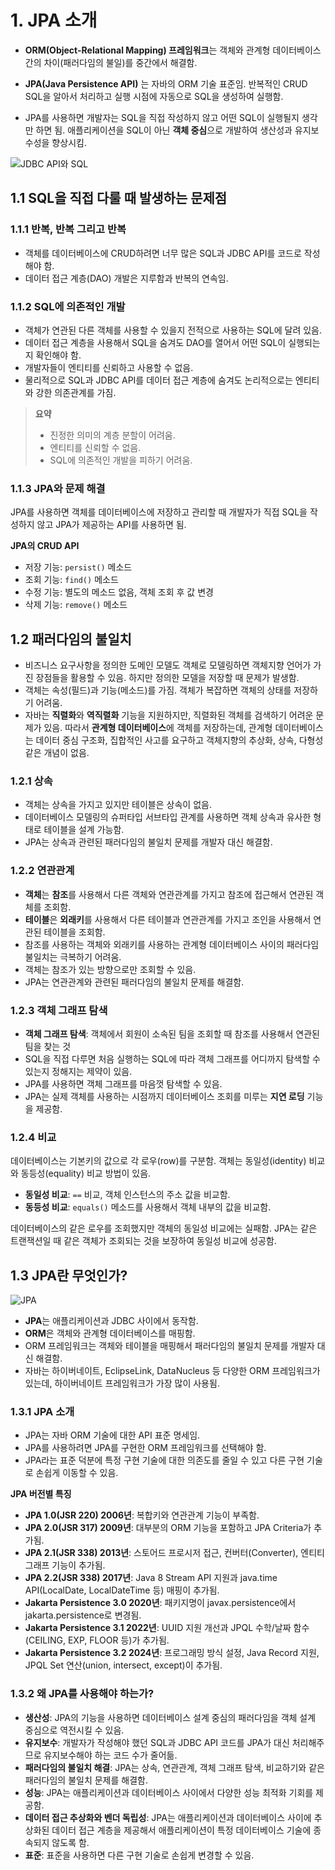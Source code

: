 # 1. JPA 소개

- **ORM(Object-Relational Mapping) 프레임워크**는 객체와 관계형 데이터베이스 간의 차이(패러다임의 불일)를 중간에서 해결함.

- **JPA(Java Persistence API)** 는 자바의 ORM 기술 표준임. 반복적인 CRUD SQL을 알아서 처리하고 실행 시점에 자동으로 SQL을 생성하여 실행함.

- JPA를 사용하면 개발자는 SQL을 직접 작성하지 않고 어떤 SQL이 실행될지 생각만 하면 됨. 애플리케이션을 SQL이 아닌 **객체 중심**으로 개발하여 생산성과 유지보수성을 향상시킴.

![JDBC API와 SQL](https://github.com/user-attachments/assets/ee4417ce-3491-4b56-857d-3f4329ba6f13)

## 1.1 SQL을 직접 다룰 때 발생하는 문제점

### 1.1.1 반복, 반복 그리고 반복

- 객체를 데이터베이스에 CRUD하려면 너무 많은 SQL과 JDBC API를 코드로 작성해야 함.
- 데이터 접근 계층(DAO) 개발은 지루함과 반복의 연속임.

### 1.1.2 SQL에 의존적인 개발

- 객체가 연관된 다른 객체를 사용할 수 있을지 전적으로 사용하는 SQL에 달려 있음.
- 데이터 접근 계층을 사용해서 SQL을 숨겨도 DAO를 열어서 어떤 SQL이 실행되는지 확인해야 함.
- 개발자들이 엔티티를 신뢰하고 사용할 수 없음.
- 물리적으로 SQL과 JDBC API를 데이터 접근 계층에 숨겨도 논리적으로는 엔티티와 강한 의존관계를 가짐.

> **요약**
> - 진정한 의미의 계층 분할이 어려움.
> - 엔티티를 신뢰할 수 없음.
> - SQL에 의존적인 개발을 피하기 어려움.

### 1.1.3 JPA와 문제 해결

JPA를 사용하면 객체를 데이터베이스에 저장하고 관리할 때 개발자가 직접 SQL을 작성하지 않고 JPA가 제공하는 API를 사용하면 됨.

**JPA의 CRUD API**
- 저장 기능: `persist()` 메소드
- 조회 기능: `find()` 메소드
- 수정 기능: 별도의 메소드 없음, 객체 조회 후 값 변경
- 삭제 기능: `remove()` 메소드

## 1.2 패러다임의 불일치

- 비즈니스 요구사항을 정의한 도메인 모델도 객체로 모델링하면 객체지향 언어가 가진 장점들을 활용할 수 있음. 하지만 정의한 모델을 저장할 때 문제가 발생함.
- 객체는 속성(필드)과 기능(메소드)를 가짐. 객체가 복잡하면 객체의 상태를 저장하기 어려움.
- 자바는 **직렬화**와 **역직렬화** 기능을 지원하지만, 직렬화된 객체를 검색하기 어려운 문제가 있음. 따라서 **관계형 데이터베이스**에 객체를 저장하는데, 관계형 데이터베이스는 데이터 중심 구조화, 집합적인 사고를 요구하고 객체지향의 추상화, 상속, 다형성 같은 개념이 없음.

### 1.2.1 상속

- 객체는 상속을 가지고 있지만 테이블은 상속이 없음.
- 데이터베이스 모델링의 슈퍼타입 서브타입 관계를 사용하면 객체 상속과 유사한 형태로 테이블을 설계 가능함.
- JPA는 상속과 관련된 패러다임의 불일치 문제를 개발자 대신 해결함.

### 1.2.2 연관관계

- **객체**는 **참조**를 사용해서 다른 객체와 연관관계를 가지고 참조에 접근해서 연관된 객체를 조회함.
- **테이블**은 **외래키**를 사용해서 다른 테이블과 연관관계를 가지고 조인을 사용해서 연관된 테이블을 조회함.
- 참조를 사용하는 객체와 외래키를 사용하는 관계형 데이터베이스 사이의 패러다임 불일치는 극복하기 어려움.
- 객체는 참조가 있는 방향으로만 조회할 수 있음.
- JPA는 연관관계와 관련된 패러다임의 불일치 문제를 해결함.

### 1.2.3 객체 그래프 탐색

- **객체 그래프 탐색**: 객체에서 회원이 소속된 팀을 조회할 때 참조를 사용해서 연관된 팀을 찾는 것
- SQL을 직접 다루면 처음 실행하는 SQL에 따라 객체 그래프를 어디까지 탐색할 수 있는지 정해지는 제약이 있음.
- JPA를 사용하면 객체 그래프를 마음껏 탐색할 수 있음.
- JPA는 실제 객체를 사용하는 시점까지 데이터베이스 조회를 미루는 **지연 로딩** 기능을 제공함.

### 1.2.4 비교

데이터베이스는 기본키의 값으로 각 로우(row)를 구분함. 객체는 동일성(identity) 비교와 동등성(equality) 비교 방법이 있음.

- **동일성 비교**: `==` 비교, 객체 인스턴스의 주소 값을 비교함.
- **동등성 비교**: `equals()` 메소드를 사용해서 객체 내부의 값을 비교함.

데이터베이스의 같은 로우를 조회했지만 객체의 동일성 비교에는 실패함. JPA는 같은 트랜잭션일 때 같은 객체가 조회되는 것을 보장하여 동일성 비교에 성공함.

## 1.3 JPA란 무엇인가?

![JPA](https://github.com/user-attachments/assets/c1e2624b-6f5f-4277-9d03-5065c12a170a)

- **JPA**는 애플리케이션과 JDBC 사이에서 동작함.
- **ORM**은 객체와 관계형 데이터베이스를 매핑함.
- ORM 프레임워크는 객체와 테이블을 매핑해서 패러다임의 불일치 문제를 개발자 대신 해결함.
- 자바는 하이버네이트, EclipseLink, DataNucleus 등 다양한 ORM 프레임워크가 있는데, 하이버네이트 프레임워크가 가장 많이 사용됨.

### 1.3.1 JPA 소개

- JPA는 자바 ORM 기술에 대한 API 표준 명세임.
- JPA를 사용하려면 JPA를 구현한 ORM 프레임워크를 선택해야 함.
- JPA라는 표준 덕분에 특정 구현 기술에 대한 의존도를 줄일 수 있고 다른 구현 기술로 손쉽게 이동할 수 있음.

**JPA 버전별 특징**

- **JPA 1.0(JSR 220) 2006년**: 복합키와 연관관계 기능이 부족함.
- **JPA 2.0(JSR 317) 2009년**: 대부분의 ORM 기능을 포함하고 JPA Criteria가 추가됨.
- **JPA 2.1(JSR 338) 2013년**: 스토어드 프로시저 접근, 컨버터(Converter), 엔티티 그래프 기능이 추가됨.
- **JPA 2.2(JSR 338) 2017년**: Java 8 Stream API 지원과 java.time API(LocalDate, LocalDateTime 등) 매핑이 추가됨.
- **Jakarta Persistence 3.0 2020년**: 패키지명이 javax.persistence에서 jakarta.persistence로 변경됨.
- **Jakarta Persistence 3.1 2022년**: UUID 지원 개선과 JPQL 수학/날짜 함수(CEILING, EXP, FLOOR 등)가 추가됨.
- **Jakarta Persistence 3.2 2024년**: 프로그래밍 방식 설정, Java Record 지원, JPQL Set 연산(union, intersect, except)이 추가됨.

### 1.3.2 왜 JPA를 사용해야 하는가?

- **생산성**: JPA의 기능을 사용하면 데이터베이스 설계 중심의 패러다임을 객체 설계 중심으로 역전시킬 수 있음.
- **유지보수**: 개발자가 작성해야 했던 SQL과 JDBC API 코드를 JPA가 대신 처리해주므로 유지보수해야 하는 코드 수가 줄어듦.
- **패러다임의 불일치 해결**: JPA는 상속, 연관관계, 객체 그래프 탐색, 비교하기와 같은 패러다임의 불일치 문제를 해결함.
- **성능**: JPA는 애플리케이션과 데이터베이스 사이에서 다양한 성능 최적화 기회를 제공함.
- **데이터 접근 추상화와 벤더 독립성**: JPA는 애플리케이션과 데이터베이스 사이에 추상화된 데이터 접근 계층을 제공해서 애플리케이션이 특정 데이터베이스 기술에 종속되지 않도록 함.
- **표준**: 표준을 사용하면 다른 구현 기술로 손쉽게 변경할 수 있음.